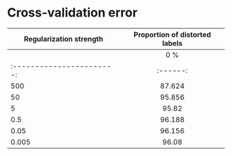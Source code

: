 Cross-validation error
======================

| Regularization strength | Proportion of distorted labels             |
|-------------------------|:------------------------------------------:|
|                         | 0 %    | 10 %   | 20 %   | 30 %   | 40 %   |
|:-----------------------:|:------:|:------:|:------:|:------:|:------:|
|                 500     | 87.624 | 80.14  | 62.764 | 60.78  | 58.912 |
|                  50     | 95.856 | 93.612 | 87.38  | 78.224 | 58.684 |
|                   5     | 95.82  | 94.288 | 89.88  | 84.088 | 66.62  |
|                   0.5   | 96.188 | 94.756 | 90.408 | 85.208 | 69.932 |
|                   0.05  | 96.156 | 94.768 | 90.548 | 85.256 | 69.364 |
|                   0.005 | 96.08  | 94.976 | 90.216 | 85.856 | 69.652 |

